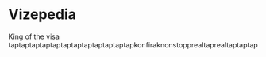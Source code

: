 # Vizepedia

King of the visa taptaptaptaptaptaptaptaptaptaptaptapkonfiraknonstopprealtaprealtaptaptap
